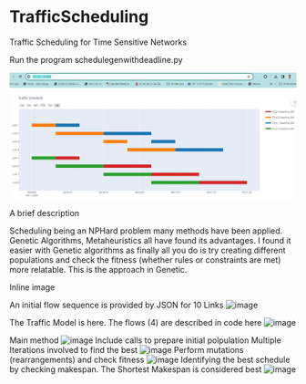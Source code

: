 # TrafficScheduling
Traffic Scheduling for Time Sensitive Networks  

Run the program schedulegenwithdeadline.py

![Resulting Schedule](schedule8Links.JPG)

A brief description

Scheduling being an NPHard problem many methods have been applied.
Genetic Algorithms, Metaheuristics all have found its advantages.
I found it easier with Genetic algorithms as finally all you do is
try creating different populations and check the fitness (whether rules or constraints are met)
more relatable. This is the approach in Genetic. 

Inline image

An initial flow sequence is provided by JSON for 10 Links
![image](https://github.com/user-attachments/assets/d3a073fb-2120-4026-ae8b-0cbda77eb37f)

The Traffic Model is here. The flows (4) are described in code here
![image](https://github.com/user-attachments/assets/40209bdb-b804-4f45-a6ca-2561cb66fd51)

Main method
![image](https://github.com/user-attachments/assets/ee561a0a-76f6-4bb7-bb47-996def607bca)
Include calls to prepare initial polpulation
Multiple Iterations involved to find the best
![image](https://github.com/user-attachments/assets/b708fbb6-0ed8-41dd-a99d-8bfe5950f57b)
Perform mutations (rearrangements) and check fitness
![image](https://github.com/user-attachments/assets/85ae25f5-dd4d-448a-977c-1df203865d2f)
Identifying the best schedule by checking makespan. The Shortest Makespan is considered best
![image](https://github.com/user-attachments/assets/b5d1b91e-fecb-40ac-bdfe-3fdf63b86562)






